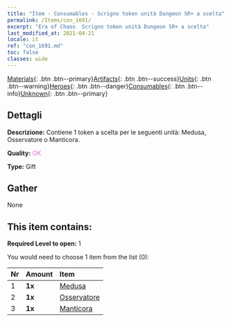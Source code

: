 ```yaml
---
title: "Item - Consumables - Scrigno token unità Dungeon SR+ a scelta"
permalink: /Items/con_1691/
excerpt: "Era of Chaos  Scrigno token unità Dungeon SR+ a scelta"
last_modified_at: 2021-04-21
locale: it
ref: "con_1691.md"
toc: false
classes: wide
---
```

 [Materials](/it/Items/){: .btn .btn--primary}[Artifacts](/it/Items/Artifacts/){: .btn .btn--success}[Units](/it/Items/Units/){: .btn .btn--warning}[Heroes](/it/Items/Heroes/){: .btn .btn--danger}[Consumables](/it/Items/Consumables/){: .btn .btn--info}[Unknown](/it/Items/Unknown/){: .btn .btn--primary}

## Dettagli
 **Descrizione:** Contiene 1 token a scelta per le seguenti unità: Medusa, Osservatore o Manticora.

 **Quality:** <span style="color: #DA70D6">OK</span>

 **Type:** Gift

## Gather

  None

## This item contains:

 **Required Level to open:** 1

 You would need to choose 1 item from the list (0):

  | Nr | Amount |     Item    |
  |:---|:-------|:------------|
  | 1 |  **1x** | [Medusa](/it/Items/unt_247/) |  | 
  | 2 |  **1x** | [Osservatore](/it/Items/unt_246/) |  | 
  | 3 |  **1x** | [Manticora](/it/Items/unt_249/) |  | 
